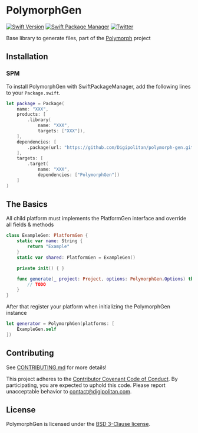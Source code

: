 PolymorphGen
=================================

[![Swift Version](https://img.shields.io/badge/swift-4.2-orange.svg?style=flat)](https://developer.apple.com/swift/)
[![Swift Package Manager](https://rawgit.com/jlyonsmith/artwork/master/SwiftPackageManager/swiftpackagemanager-compatible.svg)](https://swift.org/package-manager/)
[![Twitter](https://img.shields.io/badge/twitter-@Digipolitan-blue.svg?style=flat)](http://twitter.com/Digipolitan)

Base library to generate files, part of the [Polymorph](https://github.com/Digipolitan/polymorph-cli) project

## Installation

### SPM

To install PolymorphGen with SwiftPackageManager, add the following lines to your `Package.swift`.

```swift
let package = Package(
    name: "XXX",
    products: [
        .library(
            name: "XXX",
            targets: ["XXX"]),
    ],
    dependencies: [
        .package(url: "https://github.com/Digipolitan/polymorph-gen.git", from: "1.0.0")
    ],
    targets: [
        .target(
            name: "XXX",
            dependencies: ["PolymorphGen"])
    ]
)
```

## The Basics

All child platform must implements the PlatformGen interface and override all fields & methods

```swift
class ExampleGen: PlatformGen {
    static var name: String {
        return "Example"
    }
    static var shared: PlatformGen = ExampleGen()

    private init() { }

    func generate(_ project: Project, options: PolymorphGen.Options) throws -> [File] {
        // TODO
    }
}
```

After that register your platform when initializing the PolymorphGen instance

```swift
let generator = PolymorphGen(platforms: [
    ExampleGen.self
])
```

## Contributing

See [CONTRIBUTING.md](CONTRIBUTING.md) for more details!

This project adheres to the [Contributor Covenant Code of Conduct](CODE_OF_CONDUCT.md).
By participating, you are expected to uphold this code. Please report
unacceptable behavior to [contact@digipolitan.com](mailto:contact@digipolitan.com).

## License

PolymorphGen is licensed under the [BSD 3-Clause license](LICENSE).
